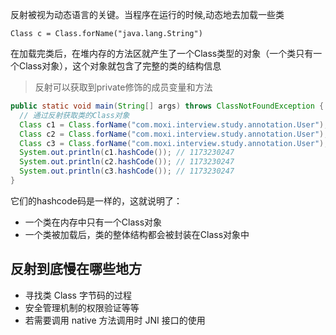 反射被视为动态语言的关键。当程序在运行的时候,动态地去加载一些类

```
Class c = Class.forName("java.lang.String")
```

在加载完类后，在堆内存的方法区就产生了一个Class类型的对象（一个类只有一个Class对象），这个对象就包含了完整的类的结构信息

> 反射可以获取到private修饰的成员变量和方法



```java
public static void main(String[] args) throws ClassNotFoundException {
  // 通过反射获取类的Class对象
  Class c1 = Class.forName("com.moxi.interview.study.annotation.User");
  Class c2 = Class.forName("com.moxi.interview.study.annotation.User");
  Class c3 = Class.forName("com.moxi.interview.study.annotation.User");
  System.out.println(c1.hashCode()); // 1173230247
  System.out.println(c2.hashCode()); // 1173230247
  System.out.println(c3.hashCode()); // 1173230247
}
```

它们的hashcode码是一样的，这就说明了：

- 一个类在内存中只有一个Class对象
- 一个类被加载后，类的整体结构都会被封装在Class对象中





## 反射到底慢在哪些地方

- 寻找类 Class 字节码的过程
- 安全管理机制的权限验证等等
- 若需要调用 native 方法调用时 JNI 接口的使用



